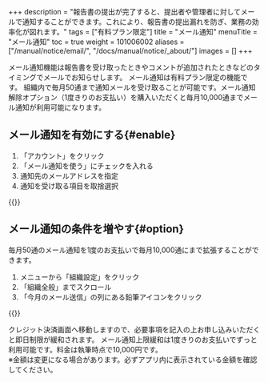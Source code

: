 +++
description = "報告書の提出が完了すると、提出者や管理者に対してメールで通知することができます。これにより、報告書の提出漏れを防ぎ、業務の効率化が図れます。"
tags = ["有料プラン限定"]
title = "メール通知"
menuTitle = "メール通知"
toc = true
weight = 101006002
aliases = ["/manual/notice/email/", "/docs/manual/notice/_about/"]
images = []
+++

メール通知機能は報告書を受け取ったときやコメントが追加されたときなどのタイミングでメールでお知らせします。
メール通知は有料プラン限定の機能です。
組織内で毎月50通まで通知メールを受け取ることが可能です。メール通知解除オプション（1度きりのお支払い）を購入いただくと毎月10,000通までメール通知が利用可能になります。

## メール通知を有効にする{#enable}

1. 「アカウント」をクリック
1. 「メール通知を使う」にチェックを入れる
1. 通知先のメールアドレスを指定
1. 通知を受け取る項目を取捨選択


{{<appscreen filename="email-notice" title="メール通知の設定をONにする">}}

## メール通知の条件を増やす{#option}

毎月50通のメール通知を1度のお支払いで毎月10,000通にまで拡張することができます。

1. メニューから「組織設定」をクリック
1. 「組織全般」までスクロール
1. 「今月のメール送信」の列にある鉛筆アイコンをクリック

{{<appscreen filename="unlock" title="メール通知の上限を緩和する">}}

クレジット決済画面へ移動しますので、必要事項を記入の上お申し込みいただくと即日制限が緩和されます。
メール通知上限緩和は1度きりのお支払いでずっと利用可能です。料金は執筆時点で10,000円です。  
※金額は変更になる場合があります。必ずアプリ内に表示されている金額を確認してください。
